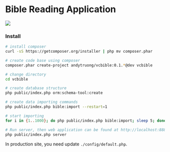 Bible Reading Application
====

![](https://gist.github.com/andytruong/f66f5993dacf18c60841/raw/25314c0a1aed6fcd528544588efe257dbc01b100/responsive.png)

### Install

```bash
# install composer
curl -sS https://getcomposer.org/installer | php mv composer.phar

# create code base using composer
composer.phar create-project andytruong/vcbible:0.1.*@dev vcbible

# change directory
cd vcbible

# create database structure
php public/index.php orm:schema-tool:create

# create data importing commands
php public/index.php bible:import --restart=1

# start importing
for i in {1..1000}; do php public/index.php bible:import; sleep 5; done;

# Run server, then web application can be found at http://localhost:8888/
php public/index.php server
```

In production site, you need update `./config/default.php`.
